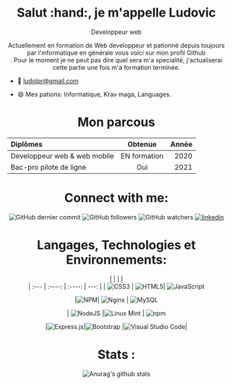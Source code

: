 <h1 align="center">Salut :hand:, je m'appelle Ludovic</h1>
<p align="center">Developpeur web</p>

<center>

Actuellement en formation de Web developpeur et pationné depuis toujours par l'informatique en générale vous voici sur mon profil Github<br>. Pour le moment je ne peut pas dire quel sera m'a specialité, j'actualiserai cette partie une fois m'a formation terminée.

</center>

- :email: ludolpr@gmail.com

- :smile: Mes pations: Informatique, Krav maga, Languages.


<h1 align="center">Mon parcous</h1>

<div align="center">

| Diplômes                    | Obtenue          |  Année  |
| :---                        | :----:           |    ---: |
| Developpeur web & web mobile| EN formation     | 2020    |
| Bac-pro pilote de ligne     | Oui              | 2021    |

</div>


<h1 align="center">Connect with me:</h1>

<div align="center">

![GitHub dernier commit](liens)
![GitHub followers](liens)
![GitHub watchers](liens)
 [![linkedin](https://img.shields.io/badge/linkedin-0A66C2?style=for-the-badge&logo=linkedin&logoColor=white&style=social)](https://www.linkedin.com/in/ludovic-leprout-7b1635244/)

</div>


<h1 align="center">Langages, Technologies et Environnements:</h1>
<div align="center">

|                    |            |    |  
| :---                        | :----:           | :----: |    ---: |
| ![CSS3](https://img.shields.io/badge/css3-%231572B6.svg?style=for-the-badge&logo=css3&logoColor=white) | ![HTML5](https://img.shields.io/badge/html5-%23E34F26.svg?style=for-the-badge&logo=html5&logoColor=white)| ![JavaScript](https://img.shields.io/badge/javascript-%23323330.svg?style=for-the-badge&logo=javascript&logoColor=%23F7DF1E) 

|![NPM](https://img.shields.io/badge/NPM-%23000000.svg?style=for-the-badge&logo=npm&logoColor=white)| ![Nginx](https://img.shields.io/badge/nginx-%23009639.svg?style=for-the-badge&logo=nginx&logoColor=white) | ![MySQL](https://img.shields.io/badge/mysql-%2300f.svg?style=for-the-badge&logo=mysql&logoColor=white)

| ![NodeJS](https://img.shields.io/badge/node.js-6DA55F?style=for-the-badge&logo=node.js&logoColor=white) |![Linux Mint](https://img.shields.io/badge/Linux%20Mint-87CF3E?style=for-the-badge&logo=Linux%20Mint&logoColor=white) | ![npm](https://img.shields.io/npm/v/git?color=orange&label=git&logo=git&style=for-the-badge)

|![Express.js](https://img.shields.io/badge/express.js-%23404d59.svg?style=for-the-badge&logo=express&logoColor=%2361DAFB)|![Bootstrap](https://img.shields.io/badge/bootstrap-%23563D7C.svg?style=for-the-badge&logo=bootstrap&logoColor=white) |![Visual Studio Code](https://img.shields.io/badge/Visual%20Studio%20Code-0078d7.svg?style=for-the-badge&logo=visual-studio-code&logoColor=white)|

</div>








</div>

<h1 align="center">Stats :</h1>

<div align="center">
 
![Anurag's github stats](https://github-readme-stats.vercel.app/api?username=ludolpr&theme=chartreuse-dark&show_icons=true)
 
 </div>
